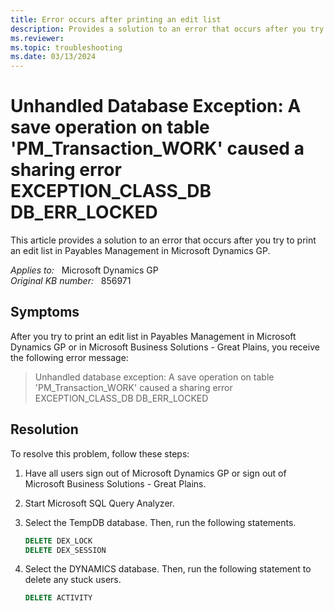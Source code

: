 ```yaml
---
title: Error occurs after printing an edit list
description: Provides a solution to an error that occurs after you try to print an edit list in Payables Management in Microsoft Dynamics GP.
ms.reviewer:
ms.topic: troubleshooting
ms.date: 03/13/2024
---
```

# Unhandled Database Exception: A save operation on table 'PM_Transaction_WORK' caused a sharing error EXCEPTION_CLASS_DB DB_ERR_LOCKED

This article provides a solution to an error that occurs after you try to print an edit list in Payables Management in Microsoft Dynamics GP.

_Applies to:_ &nbsp; Microsoft Dynamics GP  
_Original KB number:_ &nbsp; 856971

## Symptoms

After you try to print an edit list in Payables Management in Microsoft Dynamics GP or in Microsoft Business Solutions - Great Plains, you receive the following error message:

> Unhandled database exception: A save operation on table 'PM_Transaction_WORK' caused a sharing error EXCEPTION_CLASS_DB DB_ERR_LOCKED

## Resolution

To resolve this problem, follow these steps:

1. Have all users sign out of Microsoft Dynamics GP or sign out of Microsoft Business Solutions - Great Plains.
2. Start Microsoft SQL Query Analyzer.
3. Select the TempDB database. Then, run the following statements.

    ```sql
    DELETE DEX_LOCK
    DELETE DEX_SESSION
    ```

4. Select the DYNAMICS database. Then, run the following statement to delete any stuck users.

    ```sql
    DELETE ACTIVITY
    ```
